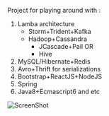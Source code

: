 Project for playing around with :

1. Lamba architecture
   * Storm+Trident+Kafka
   * Hadoop+Cassandra
     * JCascade+Pail OR
     * Hive
2.  MySQL/Hibernate+Redis
3. Avro+Thrift for serializations
4. Bootstrap+ReactJS+NodeJS
5. Spring
6. Java8+Ecmascript6 and etc

![ScreenShot](https://github.com/JHKTruth/pulsing/blob/master/web/nonsrc/snapshot.png?raw=true)
